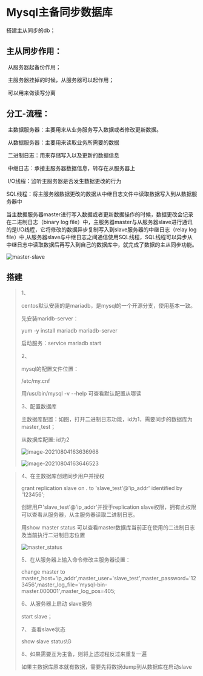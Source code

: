 # Mysql主备同步数据库

 搭建主从同步的db；

  ## 主从同步作用：

​    从服务器起备份作用；

​    主服务器挂掉的时候，从服务器可以起作用；

​    可以用来做读写分离 

  ## 分工-流程：

​    主数据服务器：主要用来从业务服务写入数据或者修改更新数据。

​    从数据服务器：主要用来读取业务所需要的数据

​    二进制日志：用来存储写入以及更新的数据信息

​    中继日志：承接主服务器数据信息，转存在从服务器上

​    I/O线程：监听主服务器是否发生数据更改的行为

​    SQL线程：将主服务器数据更改的数据从中继日志文件中读取数据写入到从数据服务器中

当主数据服务器master进行写入数据或者更新数据操作的时候，数据更改会记录在二进制日志（binary log file）中，主服务器master与从服务器slave进行通讯的是I/O线程，它将修改的数据异步复制写入到slave服务器的中继日志（relay log file）中,从服务器slave与中继日志之间通信使用SQL线程，SQL线程可以异步从中继日志中读取数据后再写入到自己的数据库中，就完成了数据的主从同步功能。

![master-slave](C:\Users\zhifengwei\Desktop\note\image\master-slave.png)

## 搭建

> 1、
>
> centos默认安装的是mariadb，是mysql的一个开源分支，使用基本一致。
>
> 先安装maridb-server：
>
> yum -y install mariadb mariadb-server
>
> 启动服务：service mariadb start
>
> 2、 
>
> mysql的配置文件位置：
>
> /etc/my.cnf
>
> 用/usr/bin/mysql -v --help 可查看默认配置从哪读
>
> 3、配置数据库
>
> 主数据库配置：如图，打开二进制日志功能，id为1，需要同步的数据库为master_test；
>
> 从数据库配置:  id为2
>
> ![image-20210804163636968](C:\Users\zhifengwei\AppData\Roaming\Typora\typora-user-images\image-20210804163636968.png)
>
> ![image-20210804163646523](C:\Users\zhifengwei\AppData\Roaming\Typora\typora-user-images\image-20210804163646523.png)

> 4、在主数据库创建同步用户并授权
>
>  grant replication slave on *.* to 'slave_test'@'ip_addr' identified by '123456';
>
>  创建用户'slave_test'@'ip_addr'并授于replication slave权限，拥有此权限可以查看从服务器，从主服务器读取二进制日志。
>
>  用show master status 可以查看master数据库当前正在使用的二进制日志及当前执行二进制日志位置
>
>![master_status](C:\Users\zhifengwei\Desktop\note\image\master_status.png)
>
>5、在从服务器上输入命令修改主服务器设置：
>
>change master to master_host='ip_addr',master_user='slave_test',master_password='123456',master_log_file='mysql-bin-master.000001',master_log_pos=405;
>
>6、从服务器上启动 slave服务
>
>start slave；
>
>7、 查看slave状态
>
>show slave status\G
>
>8、如果需要互为主备，则将上述过程反过来重复一遍
>
>如果主数据库原本就有数据，需要先将数据dump到从数据库在启动slave